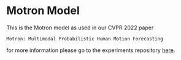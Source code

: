 # Motron Model

This is the Motron model as used in our CVPR 2022 paper

```Motron: Multimodal Probabilistic Human Motion Forecasting```

for more information please go to the experiments repository [here](https://github.com/TUM-AAS/motron-cvpr22).